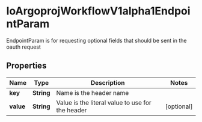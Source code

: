 

# IoArgoprojWorkflowV1alpha1EndpointParam

EndpointParam is for requesting optional fields that should be sent in the oauth request

## Properties

Name | Type | Description | Notes
------------ | ------------- | ------------- | -------------
**key** | **String** | Name is the header name | 
**value** | **String** | Value is the literal value to use for the header |  [optional]



